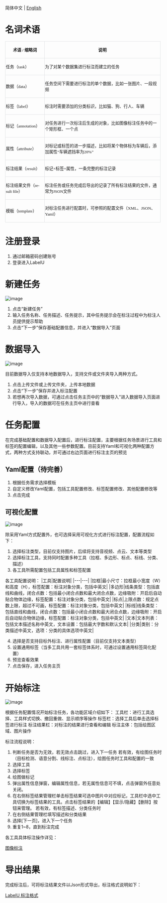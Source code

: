  简体中文  |  <a href="./GUIDE_zh-CN.md" >English</a>

# 名词术语

<table class=MsoNormalTable border=0 cellspacing=0 cellpadding=0 width=500
 style='width:375.0pt;border-collapse:collapse;mso-yfti-tbllook:1184'>
 <tr style='mso-yfti-irow:0;mso-yfti-firstrow:yes;height:29.25pt'>
  <td style='border-top:solid #DEE0E3 1.0pt;border-left:solid #DEE0E3 1.0pt;
  border-bottom:none;border-right:none;mso-border-top-alt:solid #DEE0E3 .75pt;
  mso-border-left-alt:solid #DEE0E3 .75pt;padding:.75pt .75pt .75pt .75pt;
  height:29.25pt'>
  <p class=MsoNormal align=center style='text-align:center;mso-pagination:widow-orphan'><b><span
  style='font-size:10.0pt;font-family:宋体;mso-bidi-font-family:宋体;mso-font-kerning:
  0pt'>术语<span lang=EN-US> / </span>缩略词</span></b><span lang=EN-US
  style='font-size:10.0pt;font-family:宋体;mso-bidi-font-family:宋体;mso-font-kerning:
  0pt'><o:p></o:p></span></p>
  </td>
  <td style='border:solid #DEE0E3 1.0pt;border-bottom:none;mso-border-top-alt:
  solid #DEE0E3 .75pt;mso-border-left-alt:solid #DEE0E3 .75pt;mso-border-right-alt:
  solid #DEE0E3 .75pt;padding:.75pt .75pt .75pt .75pt;height:29.25pt'>
  <p class=MsoNormal align=center style='text-align:center;mso-pagination:widow-orphan'><b><span
  style='font-size:10.0pt;font-family:宋体;mso-bidi-font-family:宋体;mso-font-kerning:
  0pt'>说明</span></b><span lang=EN-US style='font-size:10.0pt;font-family:宋体;
  mso-bidi-font-family:宋体;mso-font-kerning:0pt'><o:p></o:p></span></p>
  </td>
 </tr>
 <tr style='mso-yfti-irow:1;height:29.25pt'>
  <td style='border-top:solid #DEE0E3 1.0pt;border-left:solid #DEE0E3 1.0pt;
  border-bottom:none;border-right:none;mso-border-top-alt:solid #DEE0E3 .75pt;
  mso-border-left-alt:solid #DEE0E3 .75pt;padding:.75pt .75pt .75pt .75pt;
  height:29.25pt'>
  <p class=MsoNormal align=left style='text-align:left;mso-pagination:widow-orphan'><span
  style='font-size:10.0pt;font-family:宋体;mso-bidi-font-family:宋体;mso-font-kerning:
  0pt'>任务（<span lang=EN-US>task</span>）<span lang=EN-US><o:p></o:p></span></span></p>
  </td>
  <td style='border:solid #DEE0E3 1.0pt;border-bottom:none;mso-border-top-alt:
  solid #DEE0E3 .75pt;mso-border-left-alt:solid #DEE0E3 .75pt;mso-border-right-alt:
  solid #DEE0E3 .75pt;padding:.75pt .75pt .75pt .75pt;height:29.25pt'>
  <p class=MsoNormal align=left style='text-align:left;mso-pagination:widow-orphan'><span
  style='font-size:10.0pt;font-family:宋体;mso-bidi-font-family:宋体;mso-font-kerning:
  0pt'>为了对某个数据集进行标注而建立的任务<span lang=EN-US><o:p></o:p></span></span></p>
  </td>
 </tr>
 <tr style='mso-yfti-irow:2;height:29.25pt'>
  <td style='border-top:solid #DEE0E3 1.0pt;border-left:solid #DEE0E3 1.0pt;
  border-bottom:none;border-right:none;mso-border-top-alt:solid #DEE0E3 .75pt;
  mso-border-left-alt:solid #DEE0E3 .75pt;padding:.75pt .75pt .75pt .75pt;
  height:29.25pt'>
  <p class=MsoNormal align=left style='text-align:left;mso-pagination:widow-orphan'><span
  style='font-size:10.0pt;font-family:宋体;mso-bidi-font-family:宋体;mso-font-kerning:
  0pt'>数据（<span lang=EN-US>data</span>）<span lang=EN-US><o:p></o:p></span></span></p>
  </td>
  <td style='border:solid #DEE0E3 1.0pt;border-bottom:none;mso-border-top-alt:
  solid #DEE0E3 .75pt;mso-border-left-alt:solid #DEE0E3 .75pt;mso-border-right-alt:
  solid #DEE0E3 .75pt;padding:.75pt .75pt .75pt .75pt;height:29.25pt'>
  <p class=MsoNormal align=left style='text-align:left;mso-pagination:widow-orphan'><span
  style='font-size:10.0pt;font-family:宋体;mso-bidi-font-family:宋体;mso-font-kerning:
  0pt'>任务空间下需要进行标注的单个数据，比如一张图片、一段视频<span lang=EN-US><o:p></o:p></span></span></p>
  </td>
 </tr>
 <tr style='mso-yfti-irow:3;height:29.25pt'>
  <td style='border-top:solid #DEE0E3 1.0pt;border-left:solid #DEE0E3 1.0pt;
  border-bottom:none;border-right:none;mso-border-top-alt:solid #DEE0E3 .75pt;
  mso-border-left-alt:solid #DEE0E3 .75pt;padding:.75pt .75pt .75pt .75pt;
  height:29.25pt'>
  <p class=MsoNormal align=left style='text-align:left;mso-pagination:widow-orphan'><span
  style='font-size:10.0pt;font-family:宋体;mso-bidi-font-family:宋体;mso-font-kerning:
  0pt'>标签（<span lang=EN-US>label</span>）<span lang=EN-US><o:p></o:p></span></span></p>
  </td>
  <td style='border:solid #DEE0E3 1.0pt;border-bottom:none;mso-border-top-alt:
  solid #DEE0E3 .75pt;mso-border-left-alt:solid #DEE0E3 .75pt;mso-border-right-alt:
  solid #DEE0E3 .75pt;padding:.75pt .75pt .75pt .75pt;height:29.25pt'>
  <p class=MsoNormal align=left style='text-align:left;mso-pagination:widow-orphan'><span
  style='font-size:10.0pt;font-family:宋体;mso-bidi-font-family:宋体;mso-font-kerning:
  0pt'>标注时需要添加的分类标识，比如猫、狗、行人、车辆<span lang=EN-US><o:p></o:p></span></span></p>
  </td>
 </tr>
 <tr style='mso-yfti-irow:4;height:29.25pt'>
  <td style='border-top:solid #DEE0E3 1.0pt;border-left:solid #DEE0E3 1.0pt;
  border-bottom:none;border-right:none;mso-border-top-alt:solid #DEE0E3 .75pt;
  mso-border-left-alt:solid #DEE0E3 .75pt;padding:.75pt .75pt .75pt .75pt;
  height:29.25pt'>
  <p class=MsoNormal align=left style='text-align:left;mso-pagination:widow-orphan'><span
  style='font-size:10.0pt;font-family:宋体;mso-bidi-font-family:宋体;mso-font-kerning:
  0pt'>标记（<span lang=EN-US>annotation</span>）<span lang=EN-US><o:p></o:p></span></span></p>
  </td>
  <td style='border:solid #DEE0E3 1.0pt;border-bottom:none;mso-border-top-alt:
  solid #DEE0E3 .75pt;mso-border-left-alt:solid #DEE0E3 .75pt;mso-border-right-alt:
  solid #DEE0E3 .75pt;padding:.75pt .75pt .75pt .75pt;height:29.25pt'>
  <p class=MsoNormal align=left style='text-align:left;mso-pagination:widow-orphan'><span
  style='font-size:10.0pt;font-family:宋体;mso-bidi-font-family:宋体;mso-font-kerning:
  0pt'>对任务进行一次标注后生成的对象，比如图像标注任务中的一个矩形框、一个点<span lang=EN-US><o:p></o:p></span></span></p>
  </td>
 </tr>
 <tr style='mso-yfti-irow:5;height:29.25pt'>
  <td style='border-top:solid #DEE0E3 1.0pt;border-left:solid #DEE0E3 1.0pt;
  border-bottom:none;border-right:none;mso-border-top-alt:solid #DEE0E3 .75pt;
  mso-border-left-alt:solid #DEE0E3 .75pt;padding:.75pt .75pt .75pt .75pt;
  height:29.25pt'>
  <p class=MsoNormal align=left style='text-align:left;mso-pagination:widow-orphan'><span
  style='font-size:10.0pt;font-family:宋体;mso-bidi-font-family:宋体;mso-font-kerning:
  0pt'>属性（<span lang=EN-US>attribute</span>）<span lang=EN-US><o:p></o:p></span></span></p>
  </td>
  <td style='border:solid #DEE0E3 1.0pt;border-bottom:none;mso-border-top-alt:
  solid #DEE0E3 .75pt;mso-border-left-alt:solid #DEE0E3 .75pt;mso-border-right-alt:
  solid #DEE0E3 .75pt;padding:.75pt .75pt .75pt .75pt;height:29.25pt'>
  <p class=MsoNormal align=left style='text-align:left;mso-pagination:widow-orphan'><span
  style='font-size:10.0pt;font-family:宋体;mso-bidi-font-family:宋体;mso-font-kerning:
  0pt'>对标记或标签的进一步描述，比如将某个物体标为车辆后，添加属性<span lang=EN-US>“</span>车辆遮挡率为<span
  lang=EN-US>20%”<o:p></o:p></span></span></p>
  </td>
 </tr>
 <tr style='mso-yfti-irow:6;height:29.25pt'>
  <td style='border-top:solid #DEE0E3 1.0pt;border-left:solid #DEE0E3 1.0pt;
  border-bottom:none;border-right:none;mso-border-top-alt:solid #DEE0E3 .75pt;
  mso-border-left-alt:solid #DEE0E3 .75pt;padding:.75pt .75pt .75pt .75pt;
  height:29.25pt'>
  <p class=MsoNormal align=left style='text-align:left;mso-pagination:widow-orphan'><span
  style='font-size:10.0pt;font-family:宋体;mso-bidi-font-family:宋体;mso-font-kerning:
  0pt'>标注结果（<span lang=EN-US>result</span>）<span lang=EN-US><o:p></o:p></span></span></p>
  </td>
  <td style='border:solid #DEE0E3 1.0pt;border-bottom:none;mso-border-top-alt:
  solid #DEE0E3 .75pt;mso-border-left-alt:solid #DEE0E3 .75pt;mso-border-right-alt:
  solid #DEE0E3 .75pt;padding:.75pt .75pt .75pt .75pt;height:29.25pt'>
  <p class=MsoNormal align=left style='text-align:left;mso-pagination:widow-orphan'><span
  style='font-size:10.0pt;font-family:宋体;mso-bidi-font-family:宋体;mso-font-kerning:
  0pt'>标记<span lang=EN-US>+</span>标签<span lang=EN-US>+</span>属性，一条完整的标注记录<span
  lang=EN-US><o:p></o:p></span></span></p>
  </td>
 </tr>
 <tr style='mso-yfti-irow:7;height:29.25pt'>
  <td style='border-top:solid #DEE0E3 1.0pt;border-left:solid #DEE0E3 1.0pt;
  border-bottom:none;border-right:none;mso-border-top-alt:solid #DEE0E3 .75pt;
  mso-border-left-alt:solid #DEE0E3 .75pt;padding:.75pt .75pt .75pt .75pt;
  height:29.25pt'>
  <p class=MsoNormal align=left style='text-align:left;mso-pagination:widow-orphan'><span
  style='font-size:10.0pt;font-family:宋体;mso-bidi-font-family:宋体;mso-font-kerning:
  0pt'>标注结果文件（<span lang=EN-US>result file</span>）<span lang=EN-US><o:p></o:p></span></span></p>
  </td>
  <td style='border:solid #DEE0E3 1.0pt;border-bottom:none;mso-border-top-alt:
  solid #DEE0E3 .75pt;mso-border-left-alt:solid #DEE0E3 .75pt;mso-border-right-alt:
  solid #DEE0E3 .75pt;padding:.75pt .75pt .75pt .75pt;height:29.25pt'>
  <p class=MsoNormal align=left style='text-align:left;mso-pagination:widow-orphan'><span
  style='font-size:10.0pt;font-family:宋体;mso-bidi-font-family:宋体;mso-font-kerning:
  0pt'>标注任务或任务完成后导出的记录了所有标注结果的文件，通常为<span lang=EN-US>JSON</span>文件<span
  lang=EN-US><o:p></o:p></span></span></p>
  </td>
 </tr>
 <tr style='mso-yfti-irow:8;mso-yfti-lastrow:yes;height:29.25pt'>
  <td style='border:solid #DEE0E3 1.0pt;border-right:none;mso-border-top-alt:
  solid #DEE0E3 .75pt;mso-border-left-alt:solid #DEE0E3 .75pt;mso-border-bottom-alt:
  solid #DEE0E3 .75pt;padding:.75pt .75pt .75pt .75pt;height:29.25pt'>
  <p class=MsoNormal align=left style='text-align:left;mso-pagination:widow-orphan'><span
  style='font-size:10.0pt;font-family:宋体;mso-bidi-font-family:宋体;mso-font-kerning:
  0pt'>模板（<span lang=EN-US>template</span>）<span lang=EN-US><o:p></o:p></span></span></p>
  </td>
  <td style='border:solid #DEE0E3 1.0pt;mso-border-alt:solid #DEE0E3 .75pt;
  padding:.75pt .75pt .75pt .75pt;height:29.25pt'>
  <p class=MsoNormal align=left style='text-align:left;mso-pagination:widow-orphan'><span
  style='font-size:10.0pt;font-family:宋体;mso-bidi-font-family:宋体;mso-font-kerning:
  0pt'>对标注任务进行配置时，可参照的配置文件（<span lang=EN-US>XML</span>、<span lang=EN-US>JSON</span>、<span
  class=SpellE><span lang=EN-US>Yaml</span></span>）<span lang=EN-US><o:p></o:p></span></span></p>
  </td>
 </tr>
</table>

# 注册登录

1. 通过邮箱密码创建账号
2. 登录进入LabelU

# 新建任务

![image](https://user-images.githubusercontent.com/25022954/208387913-9a4a8205-8dfc-423f-997d-5c6f277ec0eb.png)

1. 点击“新建任务”
2. 输入任务名称、任务描述、任务提示，其中任务提示会在标注过程中为标注人员提供提示帮助
3. 点击“下一步”保存基础配置信息，并进入“数据导入”页面

# 数据导入

![image](https://user-images.githubusercontent.com/25022954/208388040-79b49127-adc0-4468-81d6-f78dc6a80a46.png)

目前数据导入仅支持本地数据导入，支持文件或文件夹导入两种方式。
1. 点击上传文件或上传文件夹，上传本地数据
2. 点击“下一步”保存并进入标注配置
3. 若想再次导入数据，可通过点击任务主页中的“数据导入”进入数据导入页面进行导入，导入的数据可在任务主页中进行查看

# 任务配置

在完成基础配置和数据导入配置后，进行标注配置，主要根据任务场景进行工具和标签的配置编辑，以及其他一些参数配置。目前支持Yaml和可视化两种配置方式，两种方式支持联动，并可通过右边页面进行标注主页的预览

## Yaml配置（待完善）

1. 根据任务需求选择模板
2. 自定义修改Yaml配置，包括工具配置修改、标签配置修改、其他配置修改等
3. 点击完成

## 可视化配置

![image](https://user-images.githubusercontent.com/25022954/208390163-e6b34056-a618-485a-8875-38f99741ee68.png)

除采用Yaml方式配置外，也可选择采用可视化方式进行标注配置，配置流程如下：
1. 选择标注类型，目前仅支持图片，后续将支持音视频、点云、文本等类型
2. 选择标注工具，支持同时配置多种工具（拉框、多边形、标点、标线、分类、描述）
3. 各工具所需配置包括工具属性和标签配置

各工具配置说明：
|工具|配置说明|
|---|---|
|拉框|最小尺寸：拉框最小宽度（W）和高度（H），标签配置：标注对象分类，包括中英文|
|多边形|线条类型：包括直线和曲线，闭合点数：包括最小闭合点数和最大闭合点数，边缘吸附：开启后自动贴合物体边缘，标签配置：标注对象分类，包括中英文|
|标点|上限点数：规定点数上限，超过不可画，标签配置：标注对象分类，包括中英文|
|标线|线条类型：包括直线和曲线，闭合点数：包括最小闭合点数和最大闭合点数，边缘吸附：开启后自动贴合物体边缘，标签配置：标注对象分类，包括中英文|
|文本|文本列表：包括文本描述名称中英文，文本设置：包括最大字数和默认文本|
|分类|类别：分类描述中英文，选项：分类的具体选项中英文|

4. 选择是否支持目标外标注、进行属性配置（目前仅支持文本类型）
5. 设置通用标签（当多工具共用一套标签体系时，可通过设置通用标签简化配置）
6. 预览查看效果
7. 点击保存，进入任务主页

# 开始标注

![image](https://user-images.githubusercontent.com/25022954/208390649-cc0bccb1-c509-4623-aeef-44f6649adc4c.png)

根据任务配置情况开始标注任务，各功能区域介绍如下：
工具栏：进行工具选择、工具样式切换、撤回重做、显示顺序等操作
标签栏：选择工具后单击选择标签进行标注
标注结果栏：对标注的结果进行查看和编辑
标注主体：包括绘图区域、图片操作

标注流程说明：
1. 判断任务是否为无效，若无效点击跳过，进入下一任务
若有效，有绘图任务时（目标检测、语意分割、线标注、点标注），绘图任务时工具和配置的一致
2. 选择工具
3. 选择标签
4. 绘图做标记
5. 弹出属性信息弹窗，编辑属性信息，若无属性信息可不填，点击弹窗外任意处关闭。
6. 在右侧标签结果管理栏单击标签结果可选中图片中对应标记，工具栏中选中工具切换为标签结果的工具。点击标签结果的【编辑】【显示/隐藏】【删除】按钮来管理。
若有效，有标签描述、分类任务时
7. 在右侧结果管理栏填写描述和分类结果
8. 选择[下一页]，进入下一个任务
9. 重复1~8，直到标注完成

各工具具体标注操作详见：

 [图像标注](./labeling/label_image.md) 

# 导出结果

完成标注后，可将标注结果文件以Json形式导出，标注格式说明如下：

[LabelU 标注格式](./annotation%20format/README.md)
